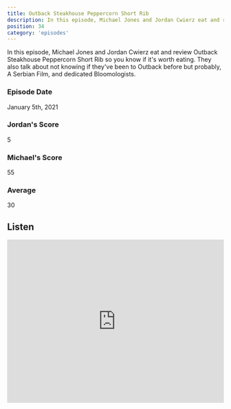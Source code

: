 ```yaml
---
title: Outback Steakhouse Peppercorn Short Rib
description: In this episode, Michael Jones and Jordan Cwierz eat and review Outback Steakhouse Peppercorn Short Rib so you know if it's worth eating
position: 34
category: 'episodes'
---
```


In this episode, Michael Jones and Jordan Cwierz eat and review Outback Steakhouse Peppercorn Short Rib so you know if it's worth eating. They also talk about not knowing if they've been to Outback before but probably, A Serbian Film, and dedicated Bloomologists.

### Episode Date

January 5th, 2021

### Jordan's Score

5

### Michael's Score

55

### Average

30

## Listen

<iframe src="https://open.spotify.com/embed-podcast/episode/0BJtBB0Hfj5zqNpRBHtxsz" loading="lazy" style="border: 0; width: 100%; height: 380px;" allow="encrypted-media"></iframe>
